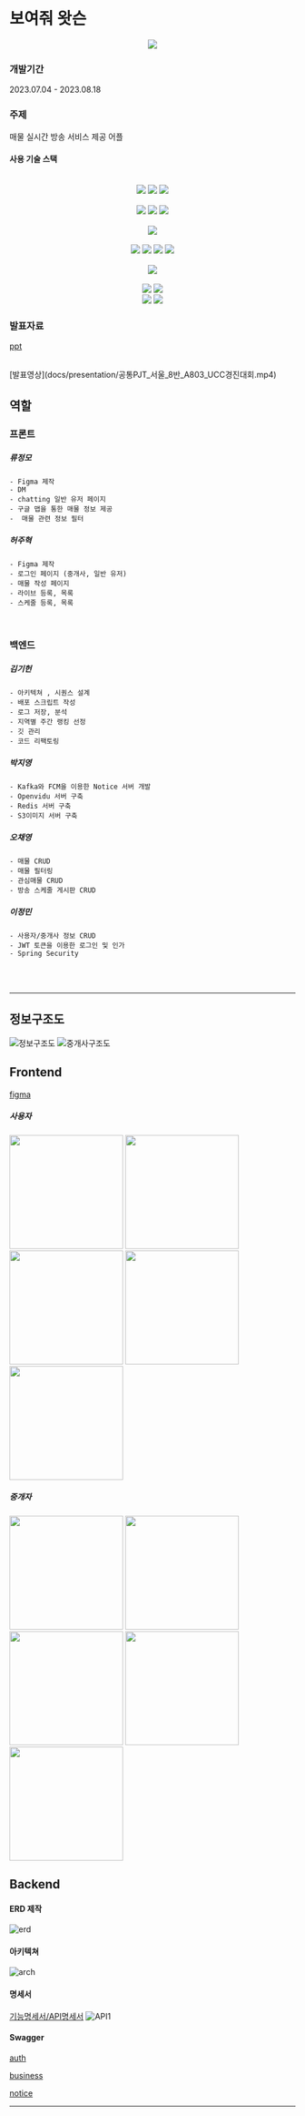 # 보여줘 왓슨
<div align="center">
<img src="readme_assets/app_icon.png"/>
</div>

### 개발기간  
2023.07.04 - 2023.08.18
### 주제
매물 실시간 방송 서비스 제공 어플

#### 사용 기술 스택

<div align="center">
<br>
<img src="https://img.shields.io/badge/springboot-6DB33F?style=for-the-badge&logo=springboot&logoColor=white">
<img src="https://img.shields.io/badge/springsecurity-6DB33F?style=for-the-badge&logo=springsecurity&logoColor=white">
<img src="https://img.shields.io/badge/gradle-02303A?style=for-the-badge&logo=gradle&logoColor=white">
</br>

<br>
<img src="https://img.shields.io/badge/amazonec2-FF9900?style=for-the-badge&logo=amazonec2&logoColor=white">
<img src="https://img.shields.io/badge/amazons3-569A31?style=for-the-badge&logo=amazons3&logoColor=white">
<img src="https://img.shields.io/badge/firebase-FFCA28?style=for-the-badge&logo=firebase&logoColor=white">
</br>
<br>
<img src="https://img.shields.io/badge/flutter-02569B?style=for-the-badge&logo=flutter&logoColor=white">
</br>

<br>
<img src="https://img.shields.io/badge/mysql-4479A1?style=for-the-badge&logo=mysql&logoColor=white">
<img src="https://img.shields.io/badge/mongodb-47A248?style=for-the-badge&logo=mongodb&logoColor=white">
<img src="https://img.shields.io/badge/redis-DC382D?style=for-the-badge&logo=redis&logoColor=white">
<img src="https://img.shields.io/badge/apachekafka-231F20?style=for-the-badge&logo=apachekafka&logoColor=white">
</br>

<br>
<img src="https://img.shields.io/badge/docker-2496ED?style=for-the-badge&logo=docker&logoColor=white">
</br>

<br>
<img src="https://img.shields.io/badge/intellijidea-000000?style=for-the-badge&logo=intellijidea&logoColor=white">
<img src="https://img.shields.io/badge/androidstudio-3DDC84?style=for-the-badge&logo=androidstudio&logoColor=white">
</br>
<div>
<img src="https://img.shields.io/badge/jira-0052CC?style=for-the-badge&logo=jira&logoColor=white">
<img src="https://img.shields.io/badge/figma-F24E1E?style=for-the-badge&logo=figma&logoColor=white">
</div>
</div>

### 발표자료
[ppt](docs/presentation/공통PJT_서울_8반_A803_허주혁.pdf)

</br>
[발표영상](docs/presentation/공통PJT_서울_8반_A803_UCC경진대회.mp4)


## 역할

### 프론트
##### 류정모
    - Figma 제작 
    - DM 
    - chatting 일반 유저 페이지 
    - 구글 맵을 통한 매물 정보 제공
    -  매물 관련 정보 필터
##### 허주혁
    - Figma 제작 
    - 로그인 페이지 (중개사, 일반 유저)
    - 매물 작성 페이지
    - 라이브 등록, 목록
    - 스케줄 등록, 목록

<br/>

### 백엔드
##### 김기헌
    - 아키텍쳐 , 시퀀스 설계
    - 배포 스크립트 작성 
    - 로그 저장, 분석
    - 지역별 주간 랭킹 선정
    - 깃 관리 
    - 코드 리팩토링
##### 박지영
    - Kafka와 FCM을 이용한 Notice 서버 개발
    - Openvidu 서버 구축
    - Redis 서버 구축
    - S3이미지 서버 구축
##### 오채영
    - 매물 CRUD 
    - 매물 필터링 
    - 관심매물 CRUD 
    - 방송 스케줄 게시판 CRUD
##### 이정민
    - 사용자/중개사 정보 CRUD
    - JWT 토큰을 이용한 로그인 및 인가
    - Spring Security

<br/>
<br/>


----

## 정보구조도 
![정보구조도](readme_assets/userIA.png)
![중개사구조도](readme_assets/realtorIA.png)

## Frontend
[figma](https://www.figma.com/file/SOoHTxgMwKQqBppPFFAvHY/%EB%B6%80%EB%8F%99%EC%82%B0-%EC%A4%91%EA%B0%9C-%ED%99%94%EC%83%81-%ED%94%8C%EB%9E%AB%ED%8F%BC-%EC%95%B1-MVP-(1%EC%B0%A8-%EC%99%84%EC%84%B1%EB%B3%B8)-(Copy)?type=design&node-id=111%3A2&mode=design&t=ZmTgbWDQAYHdGAx7-1)

##### 사용자
<div>
<img src="readme_assets/Screenshot_20230818_122901.png" width="200">
<img src="readme_assets/Screenshot_20230818_122937.png" width="200">
<img src="readme_assets/Screenshot_20230818_122957.png" width="200">
<img src="readme_assets/Screenshot_20230818_123012.png" width="200">
<img src="readme_assets/Screenshot_20230818_123020.png" width="200">
</div>

##### 중개자
<div>
<img src="readme_assets/Screenshot_20230818_123219.png" width="200">
<img src="readme_assets/Screenshot_20230818_123101.png" width="200">
<img src="readme_assets/Screenshot_20230818_123126.png" width="200">
<img src="readme_assets/Screenshot_20230818_123200.png" width="200">
<img src="readme_assets/Screenshot_20230818_123210.png" width="200">
</div>



## Backend
#### ERD 제작  
![erd](readme_assets/erd.PNG)

#### 아키텍쳐
![arch](readme_assets/architecture.png)

#### 명세서
[기능명세서/API명세서](https://docs.google.com/spreadsheets/d/1O8tJik-yb2d7x9Nqm7bvH7MYdZcXFeiq4Sb5f2xZhYU/edit?usp=sharing)
![API1](readme_assets/api1.PNG)

#### Swagger
[auth](http://i9a803.p.ssafy.io:8080/swagger-ui/index.html)

[business](http://i9a803.p.ssafy.io:8081/swagger-ui/index.html)

[notice](http://i9a803.p.ssafy.io:8082/swagger-ui/index.html)

-----



<!-- - MVP 제작
    - Figma MVP 제작
        - MVP (Flutter) 초안 미완성
            - filter
            - 매물 등록 페이지(agent)
            - Like
            - MyPage
            - user
            - agent
            - Live Page
            - Live Page map
            - direct distance
            - Map
            - Index
            - SignUp
            - social login
            - SignIn(우선적 회원가입 위주)
            - social login
            - Licenses
            - payment
            - Details
                - 전화, 메세지 연결하기
                - 구매 정보
                - 방 정보
                - 추가 옵션
            - Chatting
            - DM
            - 알림창
            - 공인중개사 사무소 페이지
            - 공인중개사 등록 매물 페이지
            - live 일정 공지 창
            - 게시판 형식?
            - splash -->


<!-- ## 개발 시작 및 진행 중 -->

<!-- ### Frontend

![splash](readme_assets/splash.PNG)
![main](readme_assets/main.PNG)
![detail](readme_assets/detail.PNG)
![filter](readme_assets/filter.PNG)

- Flutter MVP 제작
    - detail Page
        - 전화 연결
        - 구매정보
        - 방정보
        - 추가 옵션
        - carousel
    - filter
        - list
    - appbar
    - splash
    - navbar
    - router
    - 카카오 소셜 로그인(front)




### Backend

auth swagger(추후 외부 포트 닫을 예정)
http://i9a803.p.ssafy.io:8080/swagger-ui/index.html

business swagger
http://i9a803.p.ssafy.io:8081/swagger-ui/index.html

notice swagger
http://i9a803.p.ssafy.io:8082/swagger-ui/index.html -->


